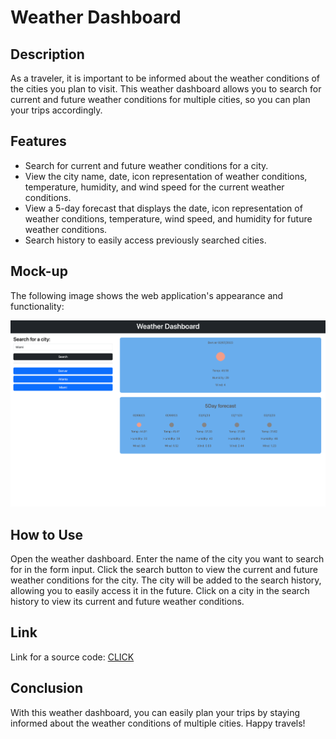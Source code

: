 # Weather Dashboard
## Description
As a traveler, it is important to be informed about the weather conditions of the cities you plan to visit. This weather dashboard allows you to search for current and future weather conditions for multiple cities, so you can plan your trips accordingly.

## Features
* Search for current and future weather conditions for a city.
* View the city name, date, icon representation of weather conditions, temperature, humidity, and wind speed for the current weather conditions.
* View a 5-day forecast that displays the date, icon representation of weather conditions, temperature, wind speed, and humidity for future weather conditions.
* Search history to easily access previously searched cities.

## Mock-up
The following image shows the web application's appearance and functionality:

![The weather app includes a search option, a list of cities, and a five-day forecast and current weather conditions for Atlanta.](./assets/img/weather_dashboard_screenshot.html.png)
## How to Use
Open the weather dashboard.
Enter the name of the city you want to search for in the form input.
Click the search button to view the current and future weather conditions for the city.
The city will be added to the search history, allowing you to easily access it in the future.
Click on a city in the search history to view its current and future weather conditions.

## Link 
Link for a source code: 
[CLICK](https://iaroslavlasiichuk.github.io/weather-dashboard/)

## Conclusion
With this weather dashboard, you can easily plan your trips by staying informed about the weather conditions of multiple cities. Happy travels!